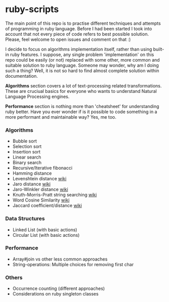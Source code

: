 # ruby-scripts
The main point of this repo is to practise different techniques and attempts of programming in ruby language. Before I had been started I took into account that not every piece of code refers to best possible solution. Please, feel welcome to open issues and comment on that :)

I decide to focus on algorithms implementation itself, rather than using built-in ruby features. I suppose, any single problem 'implementation' on this repo could be easily (or not) replaced with some other, more common and suitable solution to ruby language. Someone may wonder, why am I doing such a thing? Well, it is not so hard to find almost complete solution within documentation.

**Algorithms** section covers a lot of text-processing related transformations. These are cruciual basics for everyone who wants to understand Natural Language Processing engines.

**Performance** section is nothing more than 'cheatsheet' for understanding ruby better. Have you ever wonder if is it possible to code something in a more performant and maintainable way? Yes, me too.

### Algorithms
- Bubble sort
- Selection sort
- Insertion sort
- Linear search
- Binary search
- Recursive/Iterative fibonacci
- Hamming distance
- Levenshtein distance [wiki](https://en.wikipedia.org/wiki/Levenshtein_distance)
- Jaro distance [wiki](https://en.wikipedia.org/wiki/Jaro%E2%80%93Winkler_distance)
- Jaro-Winkler distance
[wiki](https://en.wikipedia.org/wiki/Jaro%E2%80%93Winkler_distance)
- Knuth-Morris-Pratt string searching
[wiki](https://en.wikipedia.org/wiki/Knuth%E2%80%93Morris%E2%80%93Pratt_algorithm)
- Word Cosine Similarity
[wiki](https://en.wikipedia.org/wiki/Cosine_similarity)
- Jaccard coefficient/distance
[wiki](https://en.wikipedia.org/wiki/Jaccard_index)

### Data Structures
- Linked List (with basic actions)
- Circular List (with basic actions)

### Performance
- Array#join vs other less common approaches
- String-operations: Multiple choices for removing first char

### Others
- Occurrence counting (different approaches)
- Considerations on ruby singleton classes
